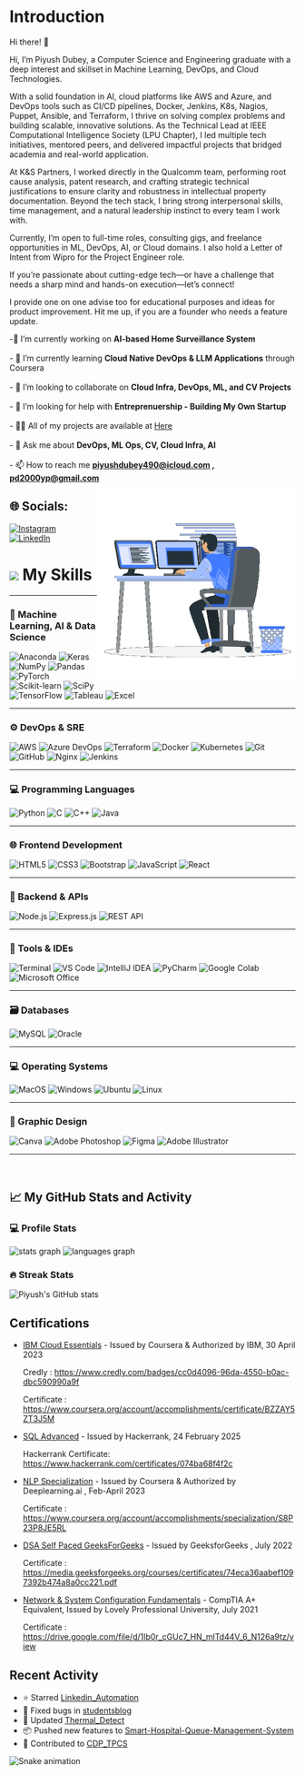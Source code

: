 
# Introduction
Hi there! 👋

Hi, I’m Piyush Dubey, a Computer Science and Engineering graduate with a deep interest and skillset in Machine Learning, DevOps, and Cloud Technologies.

With a solid foundation in AI, cloud platforms like AWS and Azure, and DevOps tools such as CI/CD pipelines, Docker, Jenkins, K8s, Nagios, Puppet, Ansible, and Terraform, I thrive on solving complex problems and building scalable, innovative solutions. As the Technical Lead at IEEE Computational Intelligence Society (LPU Chapter), I led multiple tech initiatives, mentored peers, and delivered impactful projects that bridged academia and real-world application.

At K&S Partners, I worked directly in the Qualcomm team, performing root cause analysis, patent research, and crafting strategic technical justifications to ensure clarity and robustness in intellectual property documentation. Beyond the tech stack, I bring strong interpersonal skills, time management, and a natural leadership instinct to every team I work with.

Currently, I’m open to full-time roles, consulting gigs, and freelance opportunities in ML, DevOps, AI, or Cloud domains. I also hold a Letter of Intent from Wipro for the Project Engineer role.

If you’re passionate about cutting-edge tech—or have a challenge that needs a sharp mind and hands-on execution—let’s connect!

I provide one on one advise too for educational purposes and ideas for product improvement. Hit me up, if you are a founder who needs a feature update.

-🔭 I’m currently working on **AI-based Home Surveillance System**<br><br>- 🌱 I’m currently learning **Cloud Native DevOps & LLM Applications** through Coursera<br><br>- 👯 I’m looking to collaborate on **Cloud Infra, DevOps, ML, and CV Projects**<br><br>- 🤝 I’m looking for help with **Entreprenuership - Building My Own Startup**<br><br>- 👨‍💻 All of my projects are available at [Here](https://github.com/piyushdubey490?tab=repositories)<br><br>- 💬 Ask me about **DevOps, ML Ops, CV, Cloud Infra, AI**<br><br>- 📫 How to reach me **piyushdubey490@icloud.com , pd2000yp@gmail.com**<picture> <img align="right" src="https://github.com/0xAbdulKhalid/0xAbdulKhalid/raw/main/assets/mdImages/Right_Side.gif" width = 350px></picture>



## 🌐 Socials:
[![Instagram](https://img.shields.io/badge/Instagram-%23E4405F.svg?logo=Instagram&logoColor=white)](https://instagram.com/piyushdubey490) 
[![LinkedIn](https://img.shields.io/badge/LinkedIn-%230077B5.svg?logo=linkedin&logoColor=white)](https://linkedin.com/in/piyushdubey490) 



# <img src="https://media2.giphy.com/media/QssGEmpkyEOhBCb7e1/giphy.gif?cid=ecf05e47a0n3gi1bfqntqmob8g9aid1oyj2wr3ds3mg700bl&rid=giphy.gif" width ="25"> My Skills
-------------------

### 🧠 Machine Learning, AI & Data Science

![Anaconda](https://img.shields.io/badge/Anaconda-%2344A833.svg?style=for-the-badge&logo=anaconda&logoColor=white)
![Keras](https://img.shields.io/badge/Keras-%23D00000.svg?style=for-the-badge&logo=Keras&logoColor=white) 
![NumPy](https://img.shields.io/badge/numpy-%23013243.svg?style=for-the-badge&logo=numpy&logoColor=white) 
![Pandas](https://img.shields.io/badge/pandas-%23150458.svg?style=for-the-badge&logo=pandas&logoColor=white) 
![PyTorch](https://img.shields.io/badge/PyTorch-%23EE4C2C.svg?style=for-the-badge&logo=PyTorch&logoColor=white)
![Scikit-learn](https://img.shields.io/badge/scikit--learn-%23F7931E.svg?style=for-the-badge&logo=scikit-learn&logoColor=white) 
![SciPy](https://img.shields.io/badge/SciPy-%230C55A5.svg?style=for-the-badge&logo=scipy&logoColor=white) 
![TensorFlow](https://img.shields.io/badge/TensorFlow-%23FF6F00.svg?style=for-the-badge&logo=TensorFlow&logoColor=white)
![Tableau](https://img.shields.io/badge/Tableau-E97627?style=for-the-badge&logo=Tableau&logoColor=white)
![Excel](https://img.shields.io/badge/Microsoft_Excel-217346?style=for-the-badge&logo=microsoft-excel&logoColor=white)

---

### ⚙️ DevOps & SRE

![AWS](https://img.shields.io/badge/Amazon_AWS-232F3E?style=for-the-badge&logo=amazon-aws&logoColor=white)
![Azure DevOps](https://img.shields.io/badge/Azure_DevOps-0078D7?style=for-the-badge&logo=azure-devops&logoColor=white)
![Terraform](https://img.shields.io/badge/Terraform-623CE4?style=for-the-badge&logo=terraform&logoColor=white)
![Docker](https://img.shields.io/badge/Docker-%230db7ed.svg?style=for-the-badge&logo=docker&logoColor=white)
![Kubernetes](https://img.shields.io/badge/Kubernetes-%23326ce5.svg?style=for-the-badge&logo=kubernetes&logoColor=white)
![Git](https://img.shields.io/badge/Git-E44C30?style=for-the-badge&logo=git&logoColor=white)
![GitHub](https://img.shields.io/badge/GitHub-100000?style=for-the-badge&logo=github&logoColor=white)
![Nginx](https://img.shields.io/badge/Nginx-009639?style=for-the-badge&logo=nginx&logoColor=white)
![Jenkins](https://img.shields.io/badge/Jenkins-%232C5263.svg?style=for-the-badge&logo=jenkins&logoColor=white)

---

### 💻 Programming Languages

![Python](https://img.shields.io/badge/Python-3776AB?style=for-the-badge&logo=python&logoColor=white)
![C](https://img.shields.io/badge/C-00599C?style=for-the-badge&logo=c&logoColor=white)
![C++](https://img.shields.io/badge/C%2B%2B-00599C?style=for-the-badge&logo=c%2B%2B&logoColor=white)
![Java](https://img.shields.io/badge/Java-ED8B00?style=for-the-badge&logo=openjdk&logoColor=white)

---

### 🌐 Frontend Development

![HTML5](https://img.shields.io/badge/HTML-239120?style=for-the-badge&logo=html5&logoColor=white)
![CSS3](https://img.shields.io/badge/CSS3-1572B6?style=for-the-badge&logo=css3&logoColor=white)
![Bootstrap](https://img.shields.io/badge/Bootstrap-563D7C?style=for-the-badge&logo=bootstrap&logoColor=white) 
![JavaScript](https://img.shields.io/badge/JavaScript-F7DF1E?style=for-the-badge&logo=javascript&logoColor=black)
![React](https://img.shields.io/badge/React-20232A?style=for-the-badge&logo=react&logoColor=61DAFB)

---

### 🔗 Backend & APIs

![Node.js](https://img.shields.io/badge/Node.js-339933?style=for-the-badge&logo=nodedotjs&logoColor=white)
![Express.js](https://img.shields.io/badge/Express.js-000000?style=for-the-badge&logo=express&logoColor=white)
![REST API](https://img.shields.io/badge/REST%20API-00599C?style=for-the-badge&logo=fastapi&logoColor=white)

---

### 🔧 Tools & IDEs

![Terminal](https://img.shields.io/badge/Terminal-%23054020?style=for-the-badge&logo=gnu-bash&logoColor=white)
![VS Code](https://img.shields.io/badge/VS_Code-007ACC?style=for-the-badge&logo=visual-studio-code&logoColor=white)
![IntelliJ IDEA](https://img.shields.io/badge/IntelliJ_IDEA-000000?style=for-the-badge&logo=intellij-idea&logoColor=white)
![PyCharm](https://img.shields.io/badge/PyCharm-000000?style=for-the-badge&logo=PyCharm&logoColor=white)
![Google Colab](https://img.shields.io/badge/Colab-F9AB00?style=for-the-badge&logo=googlecolab&logoColor=white)
![Microsoft Office](https://img.shields.io/badge/Microsoft_Office-D83B01?style=for-the-badge&logo=microsoft-office&logoColor=white)

---

### 🗃️ Databases

![MySQL](https://img.shields.io/badge/MySQL-005C84?style=for-the-badge&logo=mysql&logoColor=white)
![Oracle](https://img.shields.io/badge/Oracle-F80000?style=for-the-badge&logo=Oracle&logoColor=white)

---

### 💻 Operating Systems

![MacOS](https://img.shields.io/badge/macOS-000000?style=for-the-badge&logo=apple&logoColor=white)
![Windows](https://img.shields.io/badge/Windows-0078D6?style=for-the-badge&logo=windows&logoColor=white)
![Ubuntu](https://img.shields.io/badge/Ubuntu-E95420?style=for-the-badge&logo=ubuntu&logoColor=white)
![Linux](https://img.shields.io/badge/Linux-FCC624?style=for-the-badge&logo=linux&logoColor=black)

---

### 🎨 Graphic Design

![Canva](https://img.shields.io/badge/Canva-%2300C4CC.svg?style=for-the-badge&logo=Canva&logoColor=white) 
![Adobe Photoshop](https://img.shields.io/badge/Photoshop-%2331A8FF.svg?style=for-the-badge&logo=adobephotoshop&logoColor=white)
![Figma](https://img.shields.io/badge/Figma-%23F24E1E.svg?style=for-the-badge&logo=figma&logoColor=white)
![Adobe Illustrator](https://img.shields.io/badge/Illustrator-%23FF9A00.svg?style=for-the-badge&logo=adobeillustrator&logoColor=white)

---


&emsp;

## 📈 My GitHub Stats and Activity

### 💻 Profile Stats

<div align="left">
  <img src="https://github-readme-stats.vercel.app/api?username=piyushdubey490&hide_title=false&hide_rank=false&show_icons=true&include_all_commits=true&count_private=true&disable_animations=false&theme=dracula&locale=en&hide_border=false&order=1" height="150" alt="stats graph"  />
  <img src="https://github-readme-stats.vercel.app/api/top-langs?username=piyushdubey490&locale=en&hide_title=false&layout=compact&card_width=320&langs_count=5&theme=dracula&hide_border=false&order=2" height="150" alt="languages graph"  />
</div>

###


### 🔥 Streak Stats

![Piyush's GitHub stats](https://github-readme-streak-stats.herokuapp.com/?user=piyushdubey490&theme=tokyonight)


## Certifications

- [IBM Cloud Essentials](https://www.credly.com/badges/cc0d4096-96da-4550-b0ac-dbc590990a9f) - Issued by Coursera &
Authorized by IBM, 30 April 2023

     Credly : https://www.credly.com/badges/cc0d4096-96da-4550-b0ac-dbc590990a9f

     Certificate : https://www.coursera.org/account/accomplishments/certificate/BZZAY5ZT3J5M

- [SQL Advanced](https://www.hackerrank.com/certificates/074ba68f4f2c) - Issued by Hackerrank, 24 February  2025

  Hackerrank Certificate: https://www.hackerrank.com/certificates/074ba68f4f2c

- [NLP Specialization](https://www.coursera.org/account/accomplishments/specialization/certificate/S8P23P8JE5RL) - Issued by Coursera & Authorized by Deeplearning.ai , Feb-April 2023

  Certificate : https://www.coursera.org/account/accomplishments/specialization/S8P23P8JE5RL

- [DSA Self Paced GeeksForGeeks](https://media.geeksforgeeks.org/courses/certificates/74eca36aabef1097392b474a8a0cc221.pdf) - Issued by GeeksforGeeks , July 2022

  Certificate : https://media.geeksforgeeks.org/courses/certificates/74eca36aabef1097392b474a8a0cc221.pdf

- [Network & System Configuration Fundamentals](https://drive.google.com/file/d/1Ib0r_cGUc7_HN_mlTd44V_6_N126a9tz/view) - CompTIA A+ Equivalent, Issued by Lovely Professional University, July 2021

  Certificate : https://drive.google.com/file/d/1Ib0r_cGUc7_HN_mlTd44V_6_N126a9tz/view

## Recent Activity

- ⭐️ Starred [Linkedin_Automation](https://github.com/piyushdubey490/Linkedin_Automation)
- 🐛 Fixed bugs in [studentsblog](https://github.com/piyushdubey490/studentsblog)
- 🔄 Updated [Thermal_Detect](https://github.com/piyushdubey490/Thermal_Detect)
- 📦 Pushed new features to [Smart-Hospital-Queue-Management-System](https://github.com/piyushdubey490/Smart-Hospital-Queue-Management-System-)
- 🚀 Contributed to [CDP_TPCS](https://github.com/piyushdubey490/CDP_TPCS)

<img src="https://raw.githubusercontent.com/piyushdubey490/piyushdubey490/output/snake.svg" alt="Snake animation" />

###


